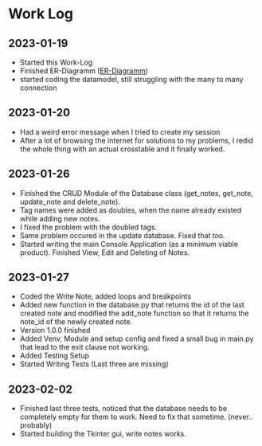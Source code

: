 # Work Log
## 2023-01-19

- Started this Work-Log
- Finished ER-Diagramm ([ER-Diagramm](ER-Diagramm_NotesApp.png))
- started coding the datamodel, still struggling with the many to many connection

## 2023-01-20

- Had a weird error message when I tried to create my session
- After a lot of browsing the internet for solutions to my problems, I redid the whole thing with an actual crosstable and it finally worked.

## 2023-01-26

- Finished the CRUD Module of the Database class (get_notes, get_note, update_note and delete_note). 
- Tag names were added as doubles, when the name already existed while adding new notes.
- I fixed the problem with the doubled tags.
- Same problem occured in the update database. Fixed that too.
- Started writing the main Console Application (as a minimum viable product). Finished View, Edit and Deleting of Notes.

## 2023-01-27
- Coded the Write Note, added loops and breakpoints
- Added new function in the database.py that returns the id of the last created note and modified the add_note function so that it returns the note_id of the newly created note.
- Version 1.0.0 finished
- Added Venv, Module and setup config and fixed a small bug in main.py that lead to the exit clause not working.
- Added Testing Setup
- Started Writing Tests (Last three are missing)

## 2023-02-02
- Finished last three tests, noticed that the database needs to be completely empty for them to work. Need to fix that sometime. (never.. probably)
- Started building the Tkinter gui, write notes works.
